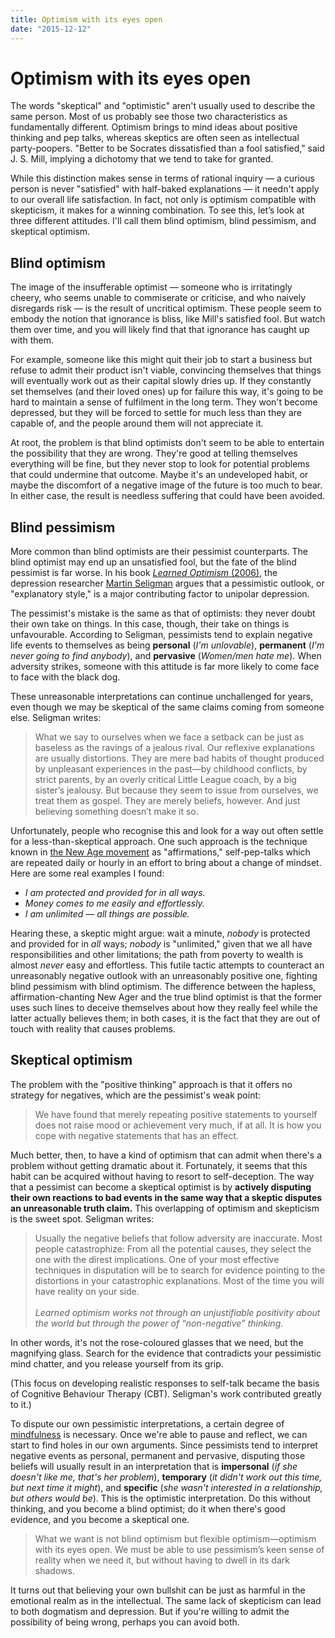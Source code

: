 ```yaml
---
title: Optimism with its eyes open
date: "2015-12-12"
---
```


# Optimism with its eyes open

The words "skeptical" and "optimistic" aren't usually used to describe the same person. Most of us probably see those two characteristics as fundamentally different. Optimism brings to mind ideas about positive thinking and pep talks, whereas skeptics are often seen as intellectual party-poopers. "Better to be Socrates dissatisfied than a fool satisfied," said J. S. Mill, implying a dichotomy that we tend to take for granted.

While this distinction makes sense in terms of rational inquiry — a curious person is never "satisfied" with half-baked explanations — it needn't apply to our overall life satisfaction. In fact, not only is optimism compatible with skepticism, it makes for a winning combination. To see this, let’s look at three different attitudes. I'll call them blind optimism, blind pessimism, and skeptical optimism.

## Blind optimism

The image of the insufferable optimist — someone who is irritatingly cheery, who seems unable to commiserate or criticise, and who naively disregards risk — is the result of uncritical optimism. These people seem to embody the notion that ignorance is bliss, like Mill's satisfied fool. But watch them over time, and you will likely find that that ignorance has caught up with them.

For example, someone like this might quit their job to start a business but refuse to admit their product isn't viable, convincing themselves that things will eventually work out as their capital slowly dries up. If they constantly set themselves (and their loved ones) up for failure this way, it's going to be hard to maintain a sense of fulfilment in the long term. They won't become depressed, but they will be forced to settle for much less than they are capable of, and the people around them will not appreciate it.

At root, the problem is that blind optimists don't seem to be able to entertain the possibility that they are wrong. They're good at telling themselves everything will be fine, but they never stop to look for potential problems that could undermine that outcome. Maybe it's an undeveloped habit, or maybe the discomfort of a negative image of the future is too much to bear. In either case, the result is needless suffering that could have been avoided.

## Blind pessimism

More common than blind optimists are their pessimist counterparts. The blind optimist may end up an unsatisfied fool, but the fate of the blind pessimist is far worse. In his book [_Learned Optimism_ (2006)](http://amzn.com/1400078393), the depression researcher [Martin Seligman](https://youtu.be/9FBxfd7DL3E) argues that a pessimistic outlook, or "explanatory style," is a major contributing factor to unipolar depression.

The pessimist's mistake is the same as that of optimists: they never doubt their own take on things. In this case, though, their take on things is unfavourable. According to Seligman, pessimists tend to explain negative life events to themselves as being **personal** (_I'm unlovable_), **permanent** (_I'm never going to find anybody_), and **pervasive** (_Women/men hate me_). When adversity strikes, someone with this attitude is far more likely to come face to face with the black dog.

These unreasonable interpretations can continue unchallenged for years, even though we may be skeptical of the same claims coming from someone else. Seligman writes:

> What we say to ourselves when we face a setback can be just as baseless as the ravings of a jealous rival. Our reflexive explanations are usually distortions. They are mere bad habits of thought produced by unpleasant experiences in the past—by childhood conflicts, by strict parents, by an overly critical Little League coach, by a big sister’s jealousy. But because they seem to issue from ourselves, we treat them as gospel. They are merely beliefs, however. And just believing something doesn’t make it so.

Unfortunately, people who recognise this and look for a way out often settle for a less-than-skeptical approach. One such approach is the technique known in [the New Age movement](http://sebpearce.com/bullshit/) as "affirmations," self-pep-talks which are repeated daily or hourly in an effort to bring about a change of mindset. Here are some real examples I found:

- _I am protected and provided for in all ways._
- _Money comes to me easily and effortlessly._
- _I am unlimited — all things are possible._

Hearing these, a skeptic might argue: wait a minute, _nobody_ is protected and provided for in _all_ ways; _nobody_ is "unlimited," given that we all have responsibilities and other limitations; the path from poverty to wealth is almost _never_ easy and effortless. This futile tactic attempts to counteract an unreasonably negative outlook with an unreasonably positive one, fighting blind pessimism with blind optimism. The difference between the hapless, affirmation-chanting New Ager and the true blind optimist is that the former uses such lines to deceive themselves about how they really feel while the latter actually believes them; in both cases, it is the fact that they are out of touch with reality that causes problems.

## Skeptical optimism

The problem with the "positive thinking" approach is that it offers no strategy for negatives, which are the pessimist's weak point:

> We have found that merely repeating positive statements to yourself does not raise mood or achievement very much, if at all. It is how you cope with negative statements that has an effect.

Much better, then, to have a kind of optimism that can admit when there's a problem without getting dramatic about it. Fortunately, it seems that this habit can be acquired without having to resort to self-deception. The way that a pessimist can become a skeptical optimist is by **actively disputing their own reactions to bad events in the same way that a skeptic disputes an unreasonable truth claim.** This overlapping of optimism and skepticism is the sweet spot. Seligman writes:

> Usually the negative beliefs that follow adversity are inaccurate. Most people catastrophize: From all the potential causes, they select the one with the direst implications. One of your most effective techniques in disputation will be to search for evidence pointing to the distortions in your catastrophic explanations. Most of the time you will have reality on your side.<br><br>_Learned optimism works not through an unjustifiable positivity about the world but through the power of “non-negative” thinking._

In other words, it's not the rose-coloured glasses that we need, but the magnifying glass. Search for the evidence that contradicts your pessimistic mind chatter, and you release yourself from its grip.

(This focus on developing realistic responses to self-talk became the basis of Cognitive Behaviour Therapy (CBT). Seligman's work contributed greatly to it.)

To dispute our own pessimistic interpretations, a certain degree of [mindfulness](https://youtu.be/Iwac6Uk-zyk) is necessary. Once we're able to pause and reflect, we can start to find holes in our own arguments. Since pessimists tend to interpret negative events as personal, permanent and pervasive, disputing those beliefs will usually result in an interpretation that is **impersonal** (_if she doesn't like me, that's her problem_), **temporary** (_it didn't work out this time, but next time it might_), and **specific** (_she wasn't interested in a relationship, but others would be_). This is the optimistic interpretation. Do this without thinking, and you become a blind optimist; do it when there's good evidence, and you become a skeptical one.

> What we want is not blind optimism but flexible optimism—optimism with its eyes open. We must be able to use pessimism’s keen sense of reality when we need it, but without having to dwell in its dark shadows.

It turns out that believing your own bullshit can be just as harmful in the emotional realm as in the intellectual. The same lack of skepticism can lead to both dogmatism and depression. But if you're willing to admit the possibility of being wrong, perhaps you can avoid both.
